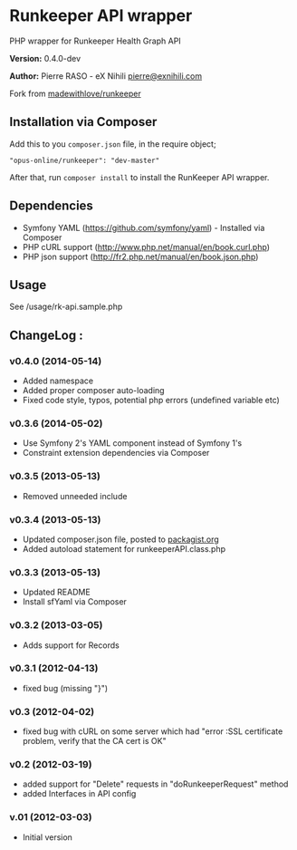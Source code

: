 # Runkeeper API wrapper

PHP wrapper for Runkeeper Health Graph API

**Version:** 0.4.0-dev

**Author:** Pierre RASO - eX Nihili <pierre@exnihili.com>

Fork from [madewithlove/runkeeper](https://github.com/madewithlove/runkeeper)

## Installation via Composer

Add this to you `composer.json` file, in the require object;

    "opus-online/runkeeper": "dev-master"

After that, run `composer install` to install the RunKeeper API wrapper.

## Dependencies

* Symfony YAML (https://github.com/symfony/yaml) - Installed via Composer
* PHP cURL support (http://www.php.net/manual/en/book.curl.php)
* PHP json support (http://fr2.php.net/manual/en/book.json.php)

## Usage

See /usage/rk-api.sample.php

## ChangeLog :

### v0.4.0 (2014-05-14)

* Added namespace
* Added proper composer auto-loading
* Fixed code style, typos, potential php errors (undefined variable etc)

### v0.3.6 (2014-05-02)

* Use Symfony 2's YAML component instead of Symfony 1's
* Constraint extension dependencies via Composer

### v0.3.5 (2013-05-13)

* Removed unneeded include

### v0.3.4 (2013-05-13)

* Updated composer.json file, posted to [packagist.org](https://packagist.org/)
* Added autoload statement for runkeeperAPI.class.php

### v0.3.3 (2013-05-13)

* Updated README
* Install sfYaml via Composer

### v0.3.2 (2013-03-05)

* Adds support for Records

### v0.3.1 (2012-04-13)

* fixed bug (missing "}")

### v0.3 (2012-04-02)

* fixed bug with cURL on some server which had "error :SSL certificate problem, verify that the CA cert is OK"

### v0.2 (2012-03-19)

* added support for "Delete" requests in "doRunkeeperRequest" method
* added Interfaces in API config

### v.01 (2012-03-03)

* Initial version
